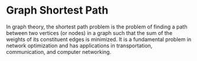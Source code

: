 # Graph Shortest Path

In graph theory, the shortest path problem is the problem of finding a path between two vertices (or nodes) in a graph such that the sum of the weights of its constituent edges is minimized. It is a fundamental problem in network optimization and has applications in transportation, communication, and computer networking.
